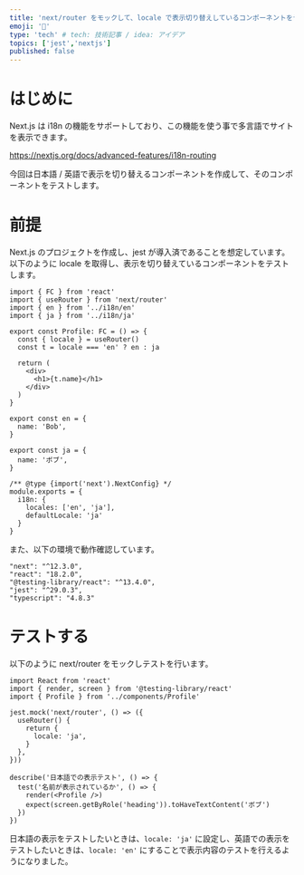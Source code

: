 ```yaml
---
title: 'next/router をモックして、locale で表示切り替えしているコンポーネントをテストする'
emoji: '🐧'
type: 'tech' # tech: 技術記事 / idea: アイデア
topics: ['jest','nextjs']
published: false
---
```


# はじめに
Next.js は i18n の機能をサポートしており、この機能を使う事で多言語でサイトを表示できます。

https://nextjs.org/docs/advanced-features/i18n-routing

今回は日本語 / 英語で表示を切り替えるコンポーネントを作成して、そのコンポーネントをテストします。


# 前提
Next.js のプロジェクトを作成し、jest が導入済であることを想定しています。
以下のように locale を取得し、表示を切り替えているコンポーネントをテストします。

```tsx: Profile.tsx
import { FC } from 'react'
import { useRouter } from 'next/router'
import { en } from '../i18n/en'
import { ja } from '../i18n/ja'

export const Profile: FC = () => {
  const { locale } = useRouter()
  const t = locale === 'en' ? en : ja
  
  return (
    <div>
      <h1>{t.name}</h1>
    </div>
  )
}
```

```ts: en.ts
export const en = {
  name: 'Bob',
}
```

```ts: ja.ts
export const ja = {
  name: 'ボブ',
}
```

```js: next.config.js
/** @type {import('next').NextConfig} */
module.exports = {
  i18n: {
    locales: ['en', 'ja'],
    defaultLocale: 'ja'
  }
}

```

また、以下の環境で動作確認しています。
```
"next": "^12.3.0",
"react": "18.2.0",
"@testing-library/react": "^13.4.0",
"jest": "^29.0.3",
"typescript": "4.8.3"
```

# テストする
以下のように next/router をモックしテストを行います。
```tsx: Profile.test.tsx
import React from 'react'
import { render, screen } from '@testing-library/react'
import { Profile } from '../components/Profile'

jest.mock('next/router', () => ({
  useRouter() {
    return {
      locale: 'ja',
    }
  },
}))

describe('日本語での表示テスト', () => {
  test('名前が表示されているか', () => {
    render(<Profile />)
    expect(screen.getByRole('heading')).toHaveTextContent('ボブ')
  })
})
```

日本語の表示をテストしたいときは、`locale: 'ja'` に設定し、英語での表示をテストしたいときは、`locale: 'en'` にすることで表示内容のテストを行えるようになりました。
